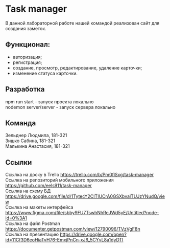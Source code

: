 # Task manager
В данной лабораторной работе нашей командой реализован сайт для создания заметок.

## Функционал:
- авторизация;   
- регистрация;   
- создание, просмотр, редактирование, удаление карточки;   
- изменение статуса карточки.  

## Разработка
npm run start - запуск проекта локально  
nodemon server/server - запуск сервера локально

## Команда
Зельднер Людмила, 181-321  
Зишко Сабина, 181-321  
Малькина Анастасия, 181-321  

## Ссылки
Ссылка на доску в Trello https://trello.com/b/Pm0flSxg/task-manager  
Ссылка на репозиторий мобильного приложения https://github.com/eels911/task-manager  
Ссылка на схему БД https://drive.google.com/file/d/1TytecY2CITIUCrA0GSXbvalTUJzYNudQ/view  
Ссылка на макеты интерфейса https://www.figma.com/file/sbby9FU7TswhNhReJWd5yE/Untitled?node-id=0%3A1  
Ссылка на файл Postman https://documenter.getpostman.com/view/12790096/TVzVgF8n  
Ссылка на презентацию https://drive.google.com/open?id=11Cf3D6eoHiaTvH76-EmxjPnCn-xJ6_5CYvL8a1dyDTI
